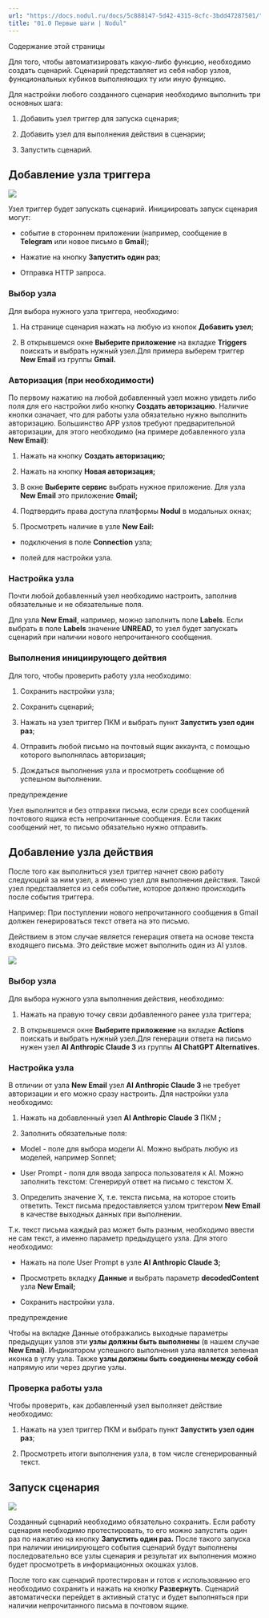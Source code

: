 ```yaml
---
url: "https://docs.nodul.ru/docs/5c888147-5d42-4315-8cfc-3bdd47287501/"
title: "01.0 Первые шаги | Nodul"
---
```


Содержание этой страницы

Для того, чтобы автоматизировать какую-либо функцию, необходимо создать сценарий. Сценарий представляет из себя набор узлов, функциональных кубиков выполняющих ту или иную функцию.

Для настройки любого созданного сценария необходимо выполнить три основных шага:

1. Добавить узел триггер для запуска сценария;

2. Добавить узел для выполнения действия в сценарии;

3. Запустить сценарий.

## Добавление узла триггера [​](https://docs.nodul.ru/docs/5c888147-5d42-4315-8cfc-3bdd47287501/\#%D0%B4%D0%BE%D0%B1%D0%B0%D0%B2%D0%BB%D0%B5%D0%BD%D0%B8%D0%B5-%D1%83%D0%B7%D0%BB%D0%B0-%D1%82%D1%80%D0%B8%D0%B3%D0%B3%D0%B5%D1%80%D0%B0 "Прямая ссылка на Добавление узла триггера")

![](https://docs.nodul.ru/img/notion/0be14b16-5199-4f4b-a84e-fdb3ff99398f/Untitled.gif)

Узел триггер будет запускать сценарий. Инициировать запуск сценария могут:

- событие в стороннем приложении (например, сообщение в **Telegram** или новое письмо в **Gmail**);

- Нажатие на кнопку **Запустить один раз**;

- Отправка HTTP запроса.

### Выбор узла [​](https://docs.nodul.ru/docs/5c888147-5d42-4315-8cfc-3bdd47287501/\#%D0%B2%D1%8B%D0%B1%D0%BE%D1%80-%D1%83%D0%B7%D0%BB%D0%B0 "Прямая ссылка на Выбор узла")

Для выбора нужного узла триггера, необходимо:

1. На странице сценария нажать на любую из кнопок **Добавить узел**;

2. В открывшемся окне **Выберите приложение** на вкладке **Triggers** поискать и выбрать нужный узел.Для примера выберем триггер **New Email** из группы **Gmail.**

### Авторизация (при необходимости) [​](https://docs.nodul.ru/docs/5c888147-5d42-4315-8cfc-3bdd47287501/\#%D0%B0%D0%B2%D1%82%D0%BE%D1%80%D0%B8%D0%B7%D0%B0%D1%86%D0%B8%D1%8F-%D0%BF%D1%80%D0%B8-%D0%BD%D0%B5%D0%BE%D0%B1%D1%85%D0%BE%D0%B4%D0%B8%D0%BC%D0%BE%D1%81%D1%82%D0%B8 "Прямая ссылка на Авторизация (при необходимости)")

По первому нажатию на любой добавленный узел можно увидеть либо поля для его настройки либо кнопку **Создать авторизацию**. Наличие кнопки означает, что для работы узла обязательно нужно выполнить авторизацию. Большинство APP узлов требуют предварительной авторизации, для этого необходимо (на примере добавленного узла **New Email)**:

1. Нажать на кнопку **Создать авторизацию;**

2. Нажать на кнопку **Новая авторизация;**

3. В окне **Выберите сервис** выбрать нужное приложение. Для узла **New Email** это приложение **Gmail;**

4. Подтвердить права доступа платформы **Nodul** в модальных окнах;

5. Просмотреть наличие в узле **New Eail:**

- подключения в поле **Connection** узла;

- полей для настройки узла.

### Настройка узла [​](https://docs.nodul.ru/docs/5c888147-5d42-4315-8cfc-3bdd47287501/\#%D0%BD%D0%B0%D1%81%D1%82%D1%80%D0%BE%D0%B9%D0%BA%D0%B0-%D1%83%D0%B7%D0%BB%D0%B0 "Прямая ссылка на Настройка узла")

Почти любой добавленный узел необходимо настроить, заполнив обязательные и не обязательные поля.

Для узла **New Email**, например, можно заполнить поле **Labels**. Если выбрать в поле **Labels** значение **UNREAD**, то узел будет запускать сценарий при наличии нового непрочитанного сообщения.

### Выполнения инициирующего дейтвия [​](https://docs.nodul.ru/docs/5c888147-5d42-4315-8cfc-3bdd47287501/\#%D0%B2%D1%8B%D0%BF%D0%BE%D0%BB%D0%BD%D0%B5%D0%BD%D0%B8%D1%8F-%D0%B8%D0%BD%D0%B8%D1%86%D0%B8%D0%B8%D1%80%D1%83%D1%8E%D1%89%D0%B5%D0%B3%D0%BE-%D0%B4%D0%B5%D0%B9%D1%82%D0%B2%D0%B8%D1%8F "Прямая ссылка на Выполнения инициирующего дейтвия")

Для того, чтобы проверить работу узла необходимо:

1. Сохранить настройки узла;

2. Сохранить сценарий;

3. Нажать на узел триггер ПКМ и выбрать пункт **Запустить узел один раз**;

4. Отправить любой письмо на почтовый ящик аккаунта, с помощью которого выполнялась авторизация;

5. Дождаться выполнения узла и просмотреть сообщение об успешном выполнении.

предупреждение

Узел выполнится и без отправки письма, если среди всех сообщений почтового ящика есть непрочитанные сообщения. Если таких сообщений нет, то письмо обязательно нужно отправить.

## Добавление узла действия [​](https://docs.nodul.ru/docs/5c888147-5d42-4315-8cfc-3bdd47287501/\#%D0%B4%D0%BE%D0%B1%D0%B0%D0%B2%D0%BB%D0%B5%D0%BD%D0%B8%D0%B5-%D1%83%D0%B7%D0%BB%D0%B0-%D0%B4%D0%B5%D0%B9%D1%81%D1%82%D0%B2%D0%B8%D1%8F "Прямая ссылка на Добавление узла действия")

После того как выполниться узел триггер начнет свою работу следующий за ним узел, а именно узел для выполнения действия. Такой узел представляется из себя событие, которое должно происходить после события триггера.

Например: При поступлении нового непрочитанного сообщения в Gmail должен генерироваться текст ответа на это письмо.

Действием в этом случае является генерация ответа на основе текста входящего письма. Это действие может выполнить один из AI узлов.

![](https://docs.nodul.ru/img/notion/07f45e3c-09cf-4358-8720-78d161ea59b6/Untitled.gif)

### Выбор узла [​](https://docs.nodul.ru/docs/5c888147-5d42-4315-8cfc-3bdd47287501/\#%D0%B2%D1%8B%D0%B1%D0%BE%D1%80-%D1%83%D0%B7%D0%BB%D0%B0-1 "Прямая ссылка на Выбор узла")

Для выбора нужного узла выполнения действия, необходимо:

1. Нажать на правую точку связи добавленного ранее узла триггера;

2. В открывшемся окне **Выберите приложение** на вкладке **Actions** поискать и выбрать нужный узел.Для генерации ответа на письмо нужен узел **AI Anthropic Claude 3** из группы **AI ChatGPT Alternatives.**

### Настройка узла [​](https://docs.nodul.ru/docs/5c888147-5d42-4315-8cfc-3bdd47287501/\#%D0%BD%D0%B0%D1%81%D1%82%D1%80%D0%BE%D0%B9%D0%BA%D0%B0-%D1%83%D0%B7%D0%BB%D0%B0-1 "Прямая ссылка на Настройка узла")

В отличии от узла **New Email** узел **AI Anthropic Claude 3** не требует авторизации и его можно сразу настроить. Для настройки узла необходимо:

1. Нажать на добавленный узел **AI Anthropic Claude 3** ПКМ **;**

2. Заполнить обязательные поля:

- Model - поле для выбора модели AI. Можно выбрать любую из моделей, например Sonnet;

- User Prompt - поля для ввода запроса пользователя к AI. Можно заполнить текстом: Сгенерируй ответ на письмо с текстом X.

3. Определить значение X, т.е. текста письма, на которое стоить ответить. Текст письма предоставляется узлом триггером **New Email** в качестве выходных данных при выполнении.

Т.к. текст письма каждый раз может быть разным, необходимо ввести не сам текст, а именно параметр предыдущего узла. Для этого необходимо:

- Нажать на поле User Prompt в узле **AI Anthropic Claude 3;**

- Просмотреть вкладку **Данные** и выбрать параметр **decodedContent** узла **New Email;**

- Сохранить настройки узла.

предупреждение

Чтобы на вкладке Данные отображались выходные параметры предыдущих узлов эти **узлы должны быть выполнены** (в нашем случае **New Emai)**. Индикатором успешного выполнения узла является зеленая иконка в углу узла. Также **узлы должны быть соединены между собой** напрямую или через другие узлы.

### Проверка работы узла [​](https://docs.nodul.ru/docs/5c888147-5d42-4315-8cfc-3bdd47287501/\#%D0%BF%D1%80%D0%BE%D0%B2%D0%B5%D1%80%D0%BA%D0%B0-%D1%80%D0%B0%D0%B1%D0%BE%D1%82%D1%8B-%D1%83%D0%B7%D0%BB%D0%B0 "Прямая ссылка на Проверка работы узла")

Чтобы проверить, как добавленный узел выполняет действие необходимо:

1. Нажать на узел триггер ПКМ и выбрать пункт **Запустить узел один раз**;

2. Просмотреть итоги выполнения узла, в том числе сгенерированный текст.

## Запуск сценария [​](https://docs.nodul.ru/docs/5c888147-5d42-4315-8cfc-3bdd47287501/\#%D0%B7%D0%B0%D0%BF%D1%83%D1%81%D0%BA-%D1%81%D1%86%D0%B5%D0%BD%D0%B0%D1%80%D0%B8%D1%8F "Прямая ссылка на Запуск сценария")

![](https://docs.nodul.ru/img/notion/83e7249e-0fc6-4335-800e-4a763ca568ef/Untitled.gif)

Созданный сценарий необходимо обязательно сохранить. Если работу сценария необходимо протестировать, то его можно запустить один раз по нажатию на кнопку **Запустить один раз.** После такого запуска при наличии инициирующего события сценарий будут выполнены последовательно все узлы сценария и результат их выполнения можно будет просмотреть в информационных окошках узлов.

После того как сценарий протестирован и готов к использованию его необходимо сохранить и нажать на кнопку **Развернуть**. Сценарий автоматически перейдет в активный статус и будет выполняться при наличии непрочитанного письма в почтовом ящике.